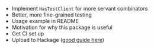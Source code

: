 * Implement `HasTestClient` for more servant combinators
* Better, more fine-grained testing
* Usage example in README
* Motivation for why this package is useful
* Get CI set up
* Upload to Hackage ([good guide here](https://begriffs.com/posts/2014-10-25-creating-package-hackage.html))
